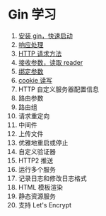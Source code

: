 # Gin 学习
1. [安装 gin，快速启动](https://mp.weixin.qq.com/s/ZojVUwdrqWD32TD6aFb1lg)
2. [响应处理](https://mp.weixin.qq.com/s/119eYyic5Gg_qzrpm7_s3A)
3. [HTTP 请求方法](https://mp.weixin.qq.com/s/vQA_4hFX2WAxvV1-cgQERA)
4. [接收参数，读取 reader](https://mp.weixin.qq.com/s/DA4Xy57RJELqAtT8r5gmmw)
5. [绑定参数](https://mp.weixin.qq.com/s/M3Btuvy6rO2YxLy9aR7jmw)
6. [cookie 读写](https://mp.weixin.qq.com/s/A_IelIgCXuYVOUK-GqErQg)
7. HTTP 自定义服务器配置信息
8. 路由参数
9. 路由组
10. 请求重定向
11. 中间件
12. 上传文件
13. 优雅地重启或停止
14. 自定义验证器
15. HTTP2 推送
16. 运行多个服务
17. 记录日志和修改日志格式
18. HTML 模板渲染
19. 静态资源服务
20. 支持 Let's Encrypt